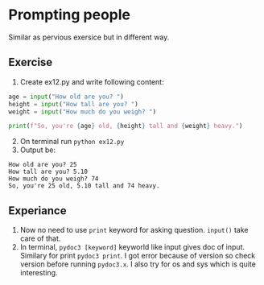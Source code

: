 # Prompting people

Similar as pervious exersice but in different way.

## Exercise

1. Create ex12.py and write following content:
```py
age = input("How old are you? ")
height = input("How tall are you? ")
weight = input("How much do you weigh? ")

print(f"So, you're {age} old, {height} tall and {weight} heavy.")
```
2. On terminal run `python ex12.py`
3. Output be:
```
How old are you? 25
How tall are you? 5.10
How much do you weigh? 74
So, you're 25 old, 5.10 tall and 74 heavy.
```

## Experiance

1. Now no need to use `print` keyword for asking question. `input()` take care of that.
2. In terminal, `pydoc3 [keyword]` keyworld like input gives doc of input. Similary for print `pydoc3 print`. I got error because of version so check version before running `pydoc3.x`. I also try for os and sys which is quite interesting.
